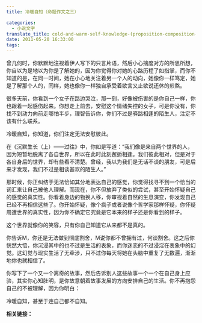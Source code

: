 ```yaml
---
title: 冷暖自知（命题作文之三）

categories:
  - 小说文字
translate_title: cold-and-warm-self-knowledge-(proposition-composition-3)
date: 2011-05-20 16:33:00
tags:
---
```


曾几何时，你默默地注视着伊人写下的只言片语，然后小心揣度对方的所思所想，你自以为是地以为你是了解她的，因为你觉得你对她的心路历程了如指掌，而你不知道的是，在同一时间，她在小心地关注着另一个人的动向，她像你一样笃定，她是了解那个人的，同样，她也像你一样独自承受着欲言又止欲说还休的煎熬。

很多天前，你看到一个女子在路边哭泣，那一刻，好像被伤害的是你自己一样，你也跟着一起感伤起来。你想走上前去，安慰这个情绪失控的女子，可是你没有，你找不到动力向前走哪怕半步，理智告诉你，你们不过是驿路相逢的陌生人，注定不该有什么联系。

冷暖自知，你知道，你们注定无法安慰彼此。

在《沉默生长（上）——过往》中，你如是写道：“我们像是来自两个世界的人，因为短暂地脱离了各自世界，所以在此时此刻邂逅相逢。我们彼此相对，但是对于各自身后的世界，却有些看不清楚。曾经，我以为我们是无话不谈的朋友，可是后来才发现，我们不过是相谈甚欢的陌生人。”

那时候，你正纠结于无法恰如其分地表达自己的感觉，你觉得找寻不到一个恰当的词汇来让自己被他人理解。而现在，你不但放弃了类似的尝试，甚至开始怀疑自己的感觉的真实性。你看着身边的物换人移，你审视着自然的生息演变，你发现自己已经不再相信这些了。你开始怀疑，像个疯子或者说像个哲学家那样怀疑，你怀疑周遭世界的真实性，因为你不确定它究竟是它本来的样子还是你看到的样子。

这个世界就像你的笑容，只有你自己知道它从来都不是真的。

你告诉M，你还是无法做到彻底割舍，M说你都不曾拥有过，何谈割舍。这之后你恍然大悟，你沉浸其中的也不过是生活的表象，而你迷恋的不过浸淫在表象中的幻觉。这幻觉与现实生活了无牵涉，只不过你每天将她在头脑中重复了无数遍，渐渐地你也就相信了。

你写下了一个又一个离奇的故事，然后告诉别人这些故事一个一个在自己身上应验，其实你心知肚明，是你故意朝着故事发展的方向安排自己的生活。你不再抱怨自己的不被理解，因为你明白：

冷暖自知，甚至于连自己都不自知。

**相关链接：**